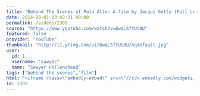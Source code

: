 ```yaml
---
title: "Behind The Scenes of Palo Alto: A film by Jacqui Getty (Full Length)"
date: 2014-06-01 23:43:31 00:00
permalink: /videos/2309
source: "https://www.youtube.com/watch?v=BwqLSfYUt8U"
featured: false
provider: "YouTube"
thumbnail: "http://i1.ytimg.com/vi/BwqLSfYUt8U/hqdefault.jpg"
user:
  id: 1
  username: "sawyer"
  name: "Sawyer Hollenshead"
tags: ["behind the scenes","film"]
html: "<iframe class=\"embedly-embed\" src=\"//cdn.embedly.com/widgets/media.html?src=http%3A%2F%2Fwww.youtube.com%2Fembed%2FBwqLSfYUt8U%3Fwmode%3Dtransparent%26feature%3Doembed&wmode=transparent&url=http%3A%2F%2Fwww.youtube.com%2Fwatch%3Fv%3DBwqLSfYUt8U&image=http%3A%2F%2Fi1.ytimg.com%2Fvi%2FBwqLSfYUt8U%2Fhqdefault.jpg&key=daaebf4d9cdd46779200162d0ca86e20&type=text%2Fhtml&schema=youtube\" width=\"854\" height=\"480\" scrolling=\"no\" frameborder=\"0\" allowfullscreen></iframe>"
id: 2309
---
```


